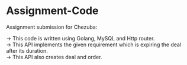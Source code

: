 # Assignment-Code
Assignment submission for Chezuba:

-> This code is written using Golang, MySQL and Http router.<br>
-> This API implements the given requirement which is expiring the deal after its duration.<br>
-> This API also creates deal and order.
